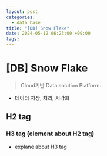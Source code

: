 ```yaml
---
layout: post
categories:
  - data_base
title: "[DB] Snow Flake"
date: 2024-05-12 06:23:00 +09:00
tags:
---
```

# \[DB] Snow Flake

>Cloud기반 Data solution Platform.

- 데이터 저장, 처리, 시각화

## H2 tag

### H3 tag (element about H2 tag)
- explane about H3 tag